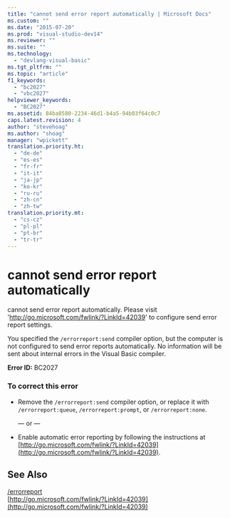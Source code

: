 ```yaml
---
title: "cannot send error report automatically | Microsoft Docs"
ms.custom: ""
ms.date: "2015-07-20"
ms.prod: "visual-studio-dev14"
ms.reviewer: ""
ms.suite: ""
ms.technology: 
  - "devlang-visual-basic"
ms.tgt_pltfrm: ""
ms.topic: "article"
f1_keywords: 
  - "bc2027"
  - "vbc2027"
helpviewer_keywords: 
  - "BC2027"
ms.assetid: 84ba8580-2234-46d1-b4a5-94b03f64c0c7
caps.latest.revision: 4
author: "stevehoag"
ms.author: "shoag"
manager: "wpickett"
translation.priority.ht: 
  - "de-de"
  - "es-es"
  - "fr-fr"
  - "it-it"
  - "ja-jp"
  - "ko-kr"
  - "ru-ru"
  - "zh-cn"
  - "zh-tw"
translation.priority.mt: 
  - "cs-cz"
  - "pl-pl"
  - "pt-br"
  - "tr-tr"
---
```

# cannot send error report automatically
cannot send error report automatically. Please visit 'http://go.microsoft.com/fwlink/?LinkId=42039' to configure send error report settings.  
  
 You specified the `/errorreport:send` compiler option, but the computer is not configured to send error reports automatically. No information will be sent about internal errors in the Visual Basic compiler.  
  
 **Error ID:** BC2027  
  
### To correct this error  
  
-   Remove the `/errorreport:send` compiler option, or replace it with `/errorreport:queue`, `/errorreport:prompt`, or `/errorreport:none`.  
  
     — or —  
  
-   Enable automatic error reporting by following the instructions at [http://go.microsoft.com/fwlink/?LinkId=42039](http://go.microsoft.com/fwlink/?LinkId=42039).  
  
## See Also  
 [/errorreport](../../visual-basic/reference/command-line-compiler/errorreport.md)   
 [http://go.microsoft.com/fwlink/?LinkId=42039](http://go.microsoft.com/fwlink/?LinkId=42039)